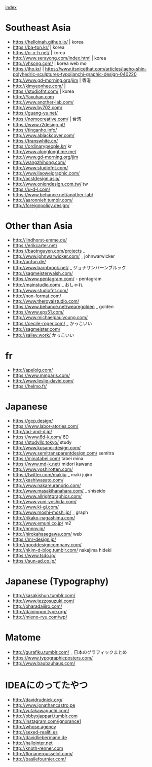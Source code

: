 [index](https://github.com/kitasenjudesign/bookmarks/blob/master/README.md)



# Southeast Asia

* https://helloinah.github.io/ | korea
* https://ba-ton.kr/ | korea
* https://o-o-h.net/ | korea
* http://www.serayong.com/index.html | korea
* http://yhsong.com/ | korea web mo
* https://jho.kr/ | https://www.itsnicethat.com/articles/jaeho-shin-polyhedric-sculptures-typojianchi-graphic-design-040220
* http://www.gd-morning.org/jim | 香港
* http://kimyeonhee.com/ | 
* https://studiofnt.com/ | korea
* http://Yaxuhan.com
* http://www.another-lab.com/
* http://www.by702.com/
* https://guang-yu.net/
* https://nomocreative.com/ | 台湾
* https://www.r2design.pt/
* https://tinganho.info/
* http://www.ablackcover.com/
* https://transwhite.cn/
* https://ordinarypeople.kr/ kr
* http://www.alonglongtime.me/
* http://www.gd-morning.org/jim
* http://wangzhihong.com/
* http://www.studiofnt.com/
* http://www.liaoweigraphic.com/
* http://acstdesign.asia/
* http://www.oniondesign.com.tw/ tw
* https://u-d-l.com/
* https://www.behance.net/another-lab/
* http://aaronnieh.tumblr.com/
* http://foreignpolicy.design/

# Other than Asia
* http://lindhorst-emme.de/ 
* https://erikcarter.net/
* https://baotnguyen.com/projects _ 
* http://www.johnwarwicker.com/ _ johnwarwicker
* http://unfun.de/
* http://www.barnbrook.net/ _ ジョナサンバーンブルック
* http://sagmeisterwalsh.com/
* https://www.pentagram.com/ - pentagram
* http://mainstudio.com/ _ おしゃれ
* http://www.studiofnt.com/
* http://non-format.com/
* http://www.theroyalstudio.com/
* https://www.behance.net/wearegolden _ golden
* https://www.eps51.com/
* http://www.michaelpaulyoung.com/ 
* https://cecile-roger.com/ _ かっこいい
* http://sagmeister.com/
* http://sailey.work/ かっこいい

# fr
* http://apeloig.com/
* https://www.mmparis.com/
* http://www.leslie-david.com/
* https://helmo.fr/


# Japanese
* https://gcp.design/
* https://www.labor-atories.com/
* http://ad-and-d.jp/
* https://www.6d-k.com/ 6D
* https://studyllc.tokyo/ study
* http://www.kusano-design.com/
* http://www.semitransparentdesign.com/ semitra
* https://minatabei.com/ tabei mina
* https://www.md-k.net/ midori kawano
* http://www.yoshirotten.com/ 
* https://twitter.com/makiju _ maki jujiro
* http://kashiwasato.com/
* http://www.nakamuranorio.com/ 
* http://www.masakihanahara.com/ _ shiseido
* http://www.allrightgraphics.com/
* http://www.yuni-yoshida.com/
* http://www.ki-gi.com/
* http://www.moshi-moshi.jp/ _ graph
* http://rikako-nagashima.com/
* http://www.emuni.co.jp/ m2
* http://nnnny.jp/ 
* http://hirokahasegawa.com/ web
* https://mr-design.jp/
* http://gooddesigncompany.com/
* http://nkjm-d-blog.tumblr.com/ nakajima hideki
* https://www.tsdo.jp/
* https://sun-ad.co.jp/



# Japanese (Typography)
* http://sasakishun.tumblr.com/
* http://www.tezzosuzuki.com/
* http://oharadaijiro.com/
* http://dainippon.type.org/ 
* http://mieno-ryu.com/wp/

# Matome
* http://gurafiku.tumblr.com/ _ 日本のグラフィックまとめ
* https://www.typographicposters.com/ 
* http://www.baubauhaus.com/

# IDEAにのってたやつ
* http://davidrudnick.org/
* http://www.jonathancastro.pe
* http://yutakawaguchi.com/
* http://obbyxjappari.tumblr.com
* http://instagram.com/ignorance1
* http://whose.agency
* http://sexed-realiti.es
* http://davidliebermann.de
* http://hallointer.net
* http://knoth-renner.com
* http://florianerousselot.com/
* http://basilefournier.com/






